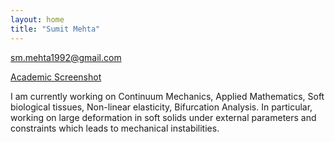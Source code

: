 ```yaml
---
layout: home
title: "Sumit Mehta"
---
```

sm.mehta1992@gmail.com

[Academic Screenshot](https://github.com/sumit-mehta1992/sumit-mehta1992.github.io/blob/main/twitter_pic.jpg)

I am currently working on Continuum Mechanics, Applied Mathematics, Soft biological tissues, Non-linear elasticity, Bifurcation Analysis.
In particular, working on large deformation in soft solids under external parameters and constraints which leads to mechanical instabilities.
